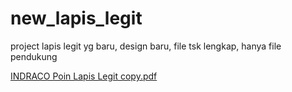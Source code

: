 # new_lapis_legit

project lapis legit yg baru, design baru, file tsk lengkap, hanya file pendukung

[INDRACO Poin Lapis Legit copy.pdf](https://github.com/RonwasHere/new_lapis_legit/files/12606306/INDRACO.Poin.Lapis.Legit.copy.pdf)



